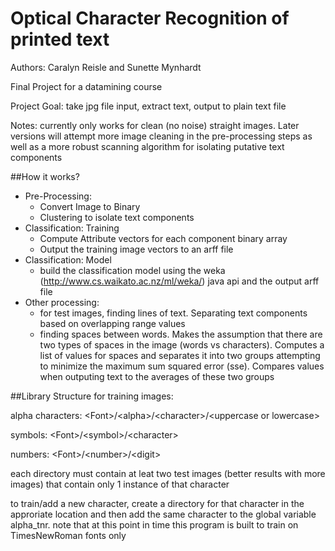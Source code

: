 Optical Character Recognition of printed text
=================

Authors: Caralyn Reisle and Sunette Mynhardt

Final Project for a datamining course

Project Goal: take jpg file input, extract text, output to plain text file

Notes: currently only works for clean (no noise) straight images. Later versions will attempt more image cleaning in the pre-processing steps as well as a more robust scanning algorithm for isolating putative text components

##How it works?
- Pre-Processing:
    - Convert Image to Binary
    - Clustering to isolate text components
- Classification: Training
    - Compute Attribute vectors for each component binary array
    - Output the training image vectors to an arff file
- Classification: Model
    - build the classification model using the weka (http://www.cs.waikato.ac.nz/ml/weka/) java api and the output arff file
- Other processing:
    - for test images, finding lines of text. Separating text components based on overlapping range values
    - finding spaces between words. Makes the assumption that there are two types of spaces in the image (words vs characters). Computes a list of values for spaces and separates it into two groups attempting to minimize the maximum sum squared error (sse). Compares values when outputing text to the averages of these two groups


##Library Structure for training images:

alpha characters: \<Font>/\<alpha>/\<character>/\<uppercase or lowercase>

symbols: \<Font>/\<symbol>/\<character>

numbers: \<Font>/\<number>/\<digit>

each directory must contain at leat two test images (better results with more images) that contain only 1 instance of that character

to train/add a new character, create a directory for that character in the approriate location and then add the same character to the global variable alpha_tnr. note that at this point in time this program is built to train on TimesNewRoman fonts only
